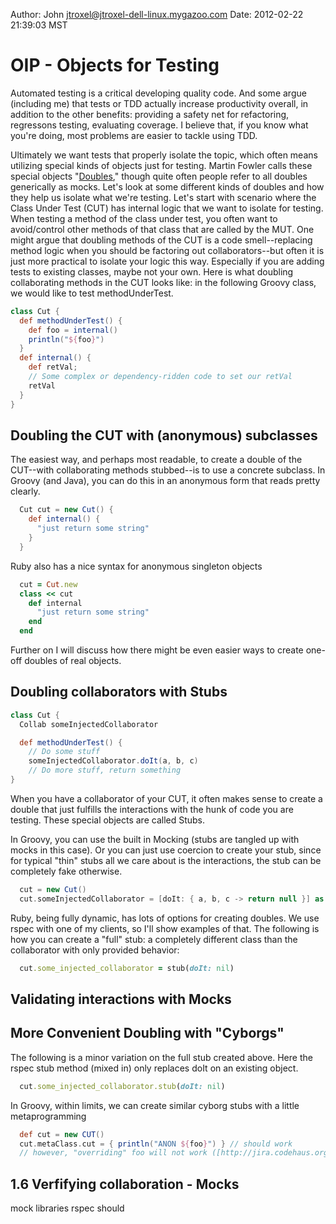 
Author: John <jtroxel@jtroxel-dell-linux.mygazoo.com>
Date: 2012-02-22 21:39:03 MST

# OIP - Objects for Testing 
Automated testing is a critical developing quality code.  And some argue (including me) that tests or TDD actually increase productivity overall, in addition to the other benefits: providing a safety net for refactoring, regressons testing, evaluating coverage.  I believe that, if you know what you're doing, most problems are easier to tackle using TDD.

Ultimately we want tests that properly isolate the topic, which often means utilizing special kinds of objects just for testing.  Martin Fowler calls these special objects "[Doubles]," though quite often people refer to all doubles generically as mocks.  Let's look at some different kinds of doubles and how they help us isolate what we're testing.
Let's start with scenario where the Class Under Test (CUT) has internal logic that we want to isolate for testing.  When testing a method of the class under test, you often want to avoid/control other methods of that class that are called by the MUT.  One might argue that doubling methods of the CUT is a code smell--replacing method logic when you should be factoring out collaborators--but often it is just more practical to isolate your logic this way.  Especially if you are adding tests to existing classes, maybe not your own.  Here is what doubling collaborating methods in the CUT looks like: in the following Groovy class, we would like to test methodUnderTest.
```groovy
class Cut {
  def methodUnderTest() {
    def foo = internal()
    println("${foo}")
  }
  def internal() {
    def retVal;
    // Some complex or dependency-ridden code to set our retVal
    retVal
  }
}
```

[Doubles]: http://martinfowler.com/articles/mocksArentStubs.html

## Doubling the CUT with (anonymous) subclasses 
The easiest way, and perhaps most readable, to create a double of the CUT--with collaborating methods stubbed--is to use a concrete subclass.  In Groovy (and Java), you can do this in an anonymous form that reads pretty clearly.  
```groovy 
  Cut cut = new Cut() {
    def internal() {
      "just return some string"
    }
  }
``` 
  Ruby also has a nice syntax for anonymous singleton objects
```ruby
  cut = Cut.new
  class << cut
    def internal
      "just return some string"
    end
  end
```
Further on I will discuss how there might be even easier ways to create one-off doubles of real objects.

## Doubling collaborators with Stubs 
```groovy
class Cut {
  Collab someInjectedCollaborator

  def methodUnderTest() {
    // Do some stuff
    someInjectedCollaborator.doIt(a, b, c)
    // Do more stuff, return something
}
```
When you have a collaborator of your CUT, it often makes sense to create a double that just fulfills the interactions with the hunk of code you are testing.  These special objects are called Stubs.  

In Groovy, you can use the built in Mocking (stubs are tangled up with mocks in this case).  Or you can just use coercion to create your stub, since for typical "thin" stubs all we care about is the interactions, the stub can be completely fake otherwise.
```groovy
  cut = new Cut()
  cut.someInjectedCollaborator = [doIt: { a, b, c -> return null }] as Collab
```
Ruby, being fully dynamic, has lots of options for creating doubles.  We use rspec with one of my clients, so I'll show examples of that.  The following is how you can create a "full" stub:  a completely different class than the collaborator with only provided behavior:
```ruby
  cut.some_injected_collaborator = stub(doIt: nil)
```
## Validating interactions with Mocks 


## More Convenient Doubling with "Cyborgs" 

The following is a minor variation on the full stub created above.  Here the rspec stub method (mixed in) only replaces doIt on an existing object.
```ruby
  cut.some_injected_collaborator.stub(doIt: nil)
```
In Groovy, within limits, we can create similar cyborg stubs with a little metaprogramming
```groovy
  def cut = new CUT()
  cut.metaClass.cut = { println("ANON ${foo}") } // should work
  // however, "overriding" foo will not work ([http://jira.codehaus.org/browse/GROOVY-3942])
```

## 1.6 Verfifying collaboration - Mocks 
mock libraries 
rspec should
